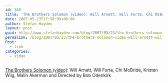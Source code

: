 ```yaml
---
id: 388
title: 'The Brothers Solomon (video): Will Arnett, Will Forte, Chi McBride, Kristen Wiig, Malin Akerman and Directed by Bob Odenkirk'
date: 2007-05-23T17:58:09+00:00
author: Stefan Hayden
layout: post
guid: http://www.stefanhayden.com/blog/2007/05/23/the-brothers-solomon-video-will-arnett-will-forte-chi-mcbride-kristen-wiig-malin-akerman-and-directed-by-bob-odenkirk/
permalink: /blog/2007/05/23/the-brothers-solomon-video-will-arnett-will-forte-chi-mcbride-kristen-wiig-malin-akerman-and-directed-by-bob-odenkirk/
Post:
  - link
categories:
  - video
---
```

<p><a href="http://www.apple.com/trailers/sony_pictures/thebrotherssolomon/">The Brothers Solomon (video)</a>: Will Arnett, Will Forte, Chi McBride, Kristen Wiig, Malin Akerman and Directed by Bob Odenkirk
</p>

